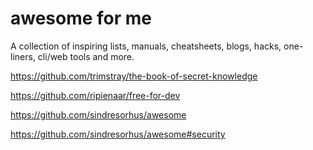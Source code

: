 # awesome for me

A collection of inspiring lists, manuals, cheatsheets, blogs, hacks, one-liners, cli/web tools and more.

https://github.com/trimstray/the-book-of-secret-knowledge

https://github.com/ripienaar/free-for-dev

https://github.com/sindresorhus/awesome

https://github.com/sindresorhus/awesome#security
